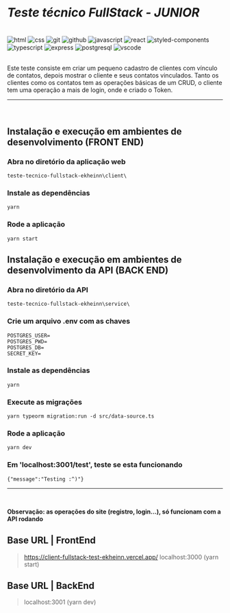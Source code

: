 # **_Teste técnico FullStack - JUNIOR_**

<div style="display: inline_block"><br/>
    <img align="center" alt="html" src="https://img.shields.io/badge/HTML5-E34F26?style=for-the-badge&logo=html5&logoColor=white"/>
    <img align="center" alt="css" src="https://img.shields.io/badge/CSS3-1572B6?style=for-the-badge&logo=css3&logoColor=white"/>
    <img align="center" alt="git" src="https://img.shields.io/badge/GIT-E44C30?style=for-the-badge&logo=git&logoColor=white"/>
    <img align="center" alt="github" src="https://img.shields.io/badge/GitHub-100000?style=for-the-badge&logo=github&logoColor=white"/>
    <img align="center" alt="javascript" src="https://img.shields.io/badge/JavaScript-323330?style=for-the-badge&logo=javascript&logoColor=F7DF1E"/>
    <img align="center" alt="react" src="https://img.shields.io/badge/React-20232A?style=for-the-badge&logo=react&logoColor=61DAFB"/>
    <img align="center" alt="styled-components" src="https://img.shields.io/badge/styled--components-DB7093?style=for-the-badge&logo=styled-components&logoColor=white"/>
    <img align="center" alt="typescript" src="https://img.shields.io/badge/TypeScript-007ACC?style=for-the-badge&logo=typescript&logoColor=white"/>   
    <img align="center" alt="express" src="https://img.shields.io/badge/Express.js-404D59?style=for-the-badge&logo=express"/>
    <img align="center" alt="postgresql" src="https://img.shields.io/badge/PostgreSQL-316192?style=for-the-badge&logo=postgresql&logoColor=white"/>
    <img align="center" alt="vscode" src="https://img.shields.io/badge/Visual_Studio_Code-0078D4?style=for-the-badge&logo=visual%20studio%20code&logoColor=white"/>
</div>

<br/>

Este teste consiste em criar um pequeno cadastro de clientes com vínculo de contatos, depois mostrar o cliente e seus contatos vinculados. Tanto os clientes como os contatos tem as operações básicas de um CRUD, o cliente tem uma operação a mais de login, onde e criado o Token.

---

<br/>

## Instalação e execução em ambientes de desenvolvimento **(FRONT END)**

### Abra no diretório da aplicação web

```
teste-tecnico-fullstack-ekheinn\client\
```

### Instale as dependências

```
yarn
```

### Rode a aplicação

```
yarn start
```

## Instalação e execução em ambientes de desenvolvimento da API **(BACK END)**

### Abra no diretório da API

```
teste-tecnico-fullstack-ekheinn\service\
```

### Crie um arquivo .env com as chaves

```
POSTGRES_USER=
POSTGRES_PWD=
POSTGRES_DB=
SECRET_KEY=
```

### Instale as dependências

```
yarn
```

### Execute as migrações

```
yarn typeorm migration:run -d src/data-source.ts
```

### Rode a aplicação

```
yarn dev
```

### Em 'localhost:3001/test', teste se esta funcionando

```
{"message":"Testing :^)"}
```

---

<br/>

**Observação: as operações do site (registro, login...), só funcionam com a API rodando**

## Base URL | **FrontEnd**

> https://client-fullstack-test-ekheinn.vercel.app/
> localhost:3000 (yarn start)

## Base URL | **BackEnd**

> localhost:3001 (yarn dev)
